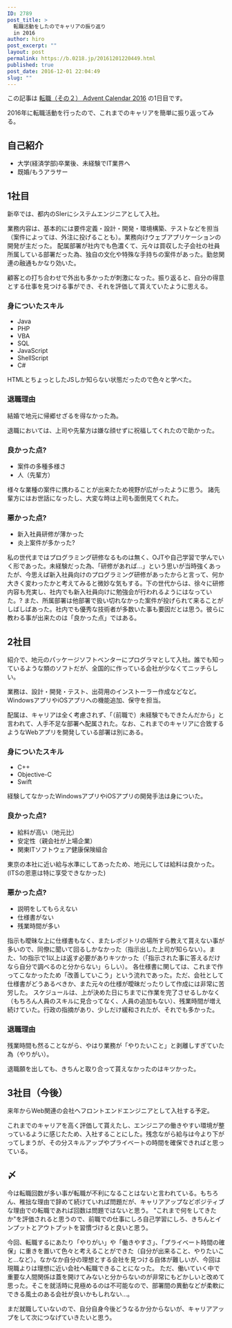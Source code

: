 ```yaml
---
ID: 2789
post_title: >
  転職活動をしたのでキャリアの振り返り
  in 2016
author: hiro
post_excerpt: ""
layout: post
permalink: https://b.0218.jp/20161201220449.html
published: true
post_date: 2016-12-01 22:04:49
slug: ""
---
```

<p class="c-alert is-info">この記事は <a href="http://qiita.com/advent-calendar/2016/job2">転職（その２） Advent Calendar 2016</a> の1日目です。</p>

2016年に転職活動を行ったので、これまでのキャリアを簡単に振り返ってみる。
<!--more-->

## 自己紹介

* 大学(経済学部)卒業後、未経験でIT業界へ
* 既婚/もうアラサー


## 1社目

新卒では、都内のSIerにシステムエンジニアとして入社。

業務内容は、基本的には要件定義・設計・開発・環境構築、テストなどを担当（案件によっては、外注に投げることも）。業務向けウェブアプリケーションの開発が主だった。
配属部署が社内でも色濃くて、元々は買収した子会社の社員所属している部署だった為、独自の文化や特殊な手持ちの案件があった。勤怠関連の融通もかなり効いた。

顧客との打ち合わせで外出も多かったが刺激になった。振り返ると、自分の得意とする仕事を見つける事ができ、それを評価して貰えていたように思える。

### 身についたスキル

* Java
* PHP
* VBA
* SQL
* JavaScript
* ShellScript
* C#

HTMLとちょっとしたJSしか知らない状態だったので色々と学べた。

### 退職理由

結婚で地元に帰郷せざるを得なかった為。

退職においては、上司や先輩方は嫌な顔せずに祝福してくれたので助かった。

### 良かった点?

* 案件の多種多様さ
* 人（先輩方）

様々な業種の案件に携わることが出来たため視野が広がったように思う。
諸先輩方にはお世話になったし、大変な時は上司も面倒見てくれた。

### 悪かった点?

* 新入社員研修が薄かった
* 炎上案件が多かった?

私の世代まではプログラミング研修なるものは無く、OJTや自己学習で学んでいく形であった。未経験だった為、「研修があれば…」という思いが当時強くあったが、今思えば新入社員向けのプログラミング研修があったからと言って、何か大きく変わったかと考えてみると微妙な気もする。下の世代からは、徐々に研修内容も充実し、社内でも新入社員向けに勉強会が行われるようにはなっていた。?
また、所属部署は他部署で扱い切れなかった案件が投げられて来ることがしばしばあった。社内でも優秀な技術者が多数いた事も要因だとは思う。彼らに教わる事が出来たのは「良かった点」ではある。


## 2社目
紹介で、地元のパッケージソフトベンターにプログラマとして入社。誰でも知っているような類のソフトだが、全国的に作っている会社が少なくてニッチらしい。

業務は、設計・開発・テスト、出荷用のインストーラー作成などなど。WindowsアプリやiOSアプリへの機能追加、保守を担当。

配属は、キャリアは全く考慮されず、「（前職で）未経験でもできたんだから」と言われて、人手不足な部署へ配属された。なお、これまでのキャリアに合致するようなWebアプリを開発している部署は別にある。

### 身についたスキル

* C++
* Objective-C
* Swift

経験してなかったWindowsアプリやiOSアプリの開発手法は身についた。

### 良かった点?

* 給料が高い（地元比）
* 安定性（親会社が上場企業）
* 関東ITソフトウェア健康保険組合

東京の本社に近い給与水準にしてあったため、地元にしては給料は良かった。
(ITSの恩恵は特に享受できなかった)

### 悪かった点?

* 説明をしてもらえない
* 仕様書がない
* 残業時間が多い

指示も曖昧な上に仕様書もなく、またレポジトリの場所すら教えて貰えない事が多いので、同僚に聞いて回るしかなかった（指示出した上司が知らない）。また、1の指示で1以上は返す必要がありキツかった（「指示された事に答えるだけなら自分で調べるのと分からない」らしい）。
各仕様書に関しては、これまで作ってこなかったため「改善していこう」という流れであった。ただ、会社として仕様書がどうあるべきか、また元々の仕様が曖昧だったりして作成には非常に苦労した。
スケジュールは、上が決めた日にちまでに作業を完了させるしかなく（もちろん人員のスキルに見合ってなく、人員の追加もない）、残業時間が増え続けていた。行政の指摘があり、少しだけ緩和されたが、それでも多かった。

### 退職理由

残業時間も然ることながら、やはり業務が「やりたいこと」と剥離しすぎていた為（やりがい）。

退職願を出しても、きちんと取り合って貰えなかったのはキツかった。


## 3社目（今後）

来年からWeb関連の会社へフロントエンドエンジニアとして入社する予定。

これまでのキャリアを高く評価して貰えたし、エンジニアの働きやすい環境が整っているように感じたため、入社することにした。残念ながら給与は今より下がってしまうが、その分スキルアップやプライベートの時間を確保できればと思っている。

## 〆

今は転職回数が多い事が転職が不利になることはないと言われている。もちろん、稚拙な理由で辞めて続けていれば問題だが、キャリアアップなどポジティブな理由での転職であれば回数は問題ではないと思う。
"これまで何をしてきたか"を評価されると思うので、前職での仕事にしろ自己学習にしろ、きちんとインプットとアウトプットを習慣づけると良いと思う。

今回、転職するにあたり「やりがい」や「働きやすさ」、「プライベート時間の確保」に重きを置いて色々と考えることができた（自分が出来ること、やりたいこと…など）。なかなか自分の理想とする会社を見つける自体が難しいが、今回は現職よりは理想に近い会社へ転職できることになった。
ただ、働いていく中で重要な人間関係は蓋を開けてみないと分からないのが非常にもどかしいと改めて思った。そこを就活時に見極めるのは不可能なので、部署間の異動などが柔軟にできる風土のある会社が良いかもしれない…。

まだ就職していないので、自分自身今後どうなるか分からないが、キャリアアップをして次につなげていきたいと思う。